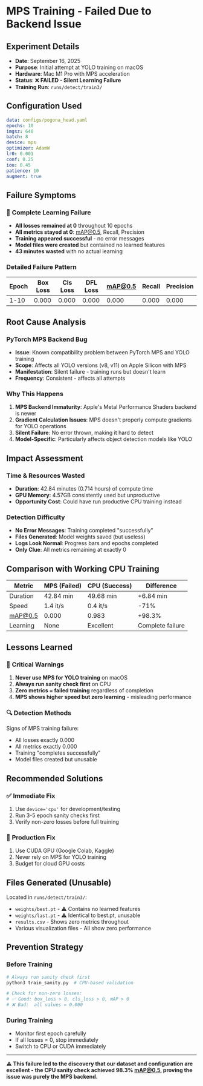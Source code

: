 # MPS Training - Failed Due to Backend Issue

## Experiment Details
- **Date**: September 16, 2025  
- **Purpose**: Initial attempt at YOLO training on macOS
- **Hardware**: Mac M1 Pro with MPS acceleration
- **Status**: ❌ **FAILED - Silent Learning Failure**
- **Training Run**: `runs/detect/train3/`

## Configuration Used
```yaml
data: configs/pogona_head.yaml
epochs: 10
imgsz: 640
batch: 8
device: mps
optimizer: AdamW
lr0: 0.001
conf: 0.25
iou: 0.45
patience: 10
augment: true
```

## Failure Symptoms

### 🚨 **Complete Learning Failure**
- **All losses remained at 0** throughout 10 epochs
- **All metrics stayed at 0**: mAP@0.5, Recall, Precision
- **Training appeared successful** - no error messages
- **Model files were created** but contained no learned features
- **43 minutes wasted** with no actual learning

### Detailed Failure Pattern
| Epoch | Box Loss | Cls Loss | DFL Loss | mAP@0.5 | Recall | Precision |
|-------|----------|----------|----------|---------|--------|-----------|
| 1-10  | 0.000    | 0.000    | 0.000    | 0.000   | 0.000  | 0.000     |

## Root Cause Analysis

### PyTorch MPS Backend Bug
- **Issue**: Known compatibility problem between PyTorch MPS and YOLO training
- **Scope**: Affects all YOLO versions (v8, v11) on Apple Silicon with MPS
- **Manifestation**: Silent failure - training runs but doesn't learn
- **Frequency**: Consistent - affects all attempts

### Why This Happens
1. **MPS Backend Immaturity**: Apple's Metal Performance Shaders backend is newer
2. **Gradient Calculation Issues**: MPS doesn't properly compute gradients for YOLO operations
3. **Silent Failure**: No error thrown, making it hard to detect
4. **Model-Specific**: Particularly affects object detection models like YOLO

## Impact Assessment

### Time & Resources Wasted
- **Duration**: 42.84 minutes (0.714 hours) of compute time
- **GPU Memory**: 4.57GB consistently used but unproductive
- **Opportunity Cost**: Could have run productive CPU training instead

### Detection Difficulty
- **No Error Messages**: Training completed "successfully"
- **Files Generated**: Model weights saved (but useless)
- **Logs Look Normal**: Progress bars and epochs completed
- **Only Clue**: All metrics remaining at exactly 0

## Comparison with Working CPU Training

| Metric | MPS (Failed) | CPU (Success) | Difference |
|--------|-------------|---------------|------------|
| Duration | 42.84 min | 49.68 min | +6.84 min |
| Speed | 1.4 it/s | 0.4 it/s | -71% |
| mAP@0.5 | 0.000 | 0.983 | +98.3% |
| Learning | None | Excellent | Complete failure |

## Lessons Learned

### 🚨 **Critical Warnings**
1. **Never use MPS for YOLO training** on macOS
2. **Always run sanity check first** on CPU  
3. **Zero metrics = failed training** regardless of completion
4. **MPS shows higher speed but zero learning** - misleading performance

### 🔍 **Detection Methods**
Signs of MPS training failure:
- All losses exactly 0.000
- All metrics exactly 0.000
- Training "completes successfully"
- Model files created but unusable

## Recommended Solutions

### ✅ **Immediate Fix**
1. Use `device='cpu'` for development/testing
2. Run 3-5 epoch sanity checks first
3. Verify non-zero losses before full training

### 🚀 **Production Fix**
1. Use CUDA GPU (Google Colab, Kaggle)
2. Never rely on MPS for YOLO training
3. Budget for cloud GPU costs

## Files Generated (Unusable)
Located in `runs/detect/train3/`:
- `weights/best.pt` - ⚠️ Contains no learned features
- `weights/last.pt` - ⚠️ Identical to best.pt, unusable
- `results.csv` - Shows zero metrics throughout
- Various visualization files - All show zero performance

## Prevention Strategy

### Before Training
```bash
# Always run sanity check first
python3 train_sanity.py  # CPU-based validation

# Check for non-zero losses:
# ✅ Good: box_loss > 0, cls_loss > 0, mAP > 0
# ❌ Bad:  all values = 0.000
```

### During Training
- Monitor first epoch carefully
- If all losses = 0, stop immediately
- Switch to CPU or CUDA immediately

---

**⚠️ This failure led to the discovery that our dataset and configuration are excellent - the CPU sanity check achieved 98.3% mAP@0.5, proving the issue was purely the MPS backend.**